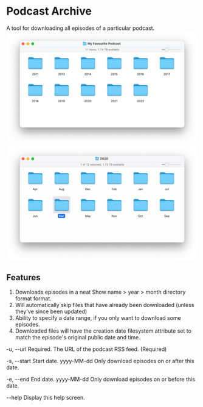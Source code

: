 # Podcast Archive
A tool for downloading all episodes of a particular podcast.
![Example of the folder structure created by Podcast Archive](Screenshot.png)
![Example of the folder structure created by Podcast Archive](Screenshot2.png)

## Features
1. Downloads episodes in a neat Show name > year > month directory format format.
2. Will automatically skip files that have already been downloaded (unless they've since been updated)
3. Ability to specify a date range, if you only want to download some episodes. 
4. Downloaded files will have the creation date filesystem attribute set to match the episode's original public date and time.

 -u, --url      Required. The URL of the podcast RSS feed. (Required)

 -s, --start    Start date. yyyy-MM-dd Only download episodes on or after this
                 date.

-e, --end      End date. yyyy-MM-dd Only download episodes on or before this
                 date.

 --help         Display this help screen.


